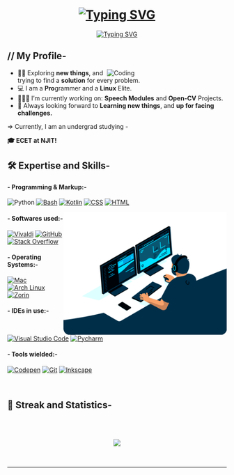 <h1 align="center">
 <a href="https://git.io/typing-svg"><img src="https://readme-typing-svg.demolab.com?font=Smooch&size=50&duration=2000&pause=1000&color=FFFFFF&center=true&repeat=false&random=false&width=500&height=100&lines=Hey+there%2C+Welcome!" alt="Typing SVG" /></a>
</h1>
<p align="center">
<a href="https://github.com/whiteSHADOW1234/TypingSVG"><img src="https://typingsvg.vercel.app/api/svg?lines=%5B%7B%22text%22%3A%22hello%22%2C%22color%22%3A%22%23FFFFFF%22%2C%22typingSpeed%22%3A0.1%2C%22deleteSpeed%22%3A0.1%7D%2C%7B%22text%22%3A%22hola%22%2C%22color%22%3A%22%23FF0000%22%2C%22typingSpeed%22%3A0.1%2C%22deleteSpeed%22%3A0.1%7D%2C%7B%22text%22%3A%22bonjour%22%2C%22color%22%3A%22%230000FF%22%2C%22typingSpeed%22%3A0.1%2C%22deleteSpeed%22%3A0.1%7D%2C%7B%22text%22%3A%22hallo%22%2C%22color%22%3A%22%23008000%22%2C%22typingSpeed%22%3A0.1%2C%22deleteSpeed%22%3A0.1%7D%2C%7B%22text%22%3A%22ciao%22%2C%22color%22%3A%22%23FFFF00%22%2C%22typingSpeed%22%3A0.1%2C%22deleteSpeed%22%3A0.1%7D%2C%7B%22text%22%3A%22ol%5Cu00e1%22%2C%22color%22%3A%22%23800080%22%2C%22typingSpeed%22%3A0.1%2C%22deleteSpeed%22%3A0.1%7D%2C%7B%22text%22%3A%22%5Cu043f%5Cu0440%5Cu0438%5Cu0432%5Cu0435%5Cu0442%22%2C%22color%22%3A%22%23FFA500%22%2C%22typingSpeed%22%3A0.1%2C%22deleteSpeed%22%3A0.1%7D%2C%7B%22text%22%3A%22%5Cu4f60%5Cu597d%22%2C%22color%22%3A%22%23FFC0CB%22%2C%22typingSpeed%22%3A0.1%2C%22deleteSpeed%22%3A0.1%7D%2C%7B%22text%22%3A%22%5Cu3053%5Cu3093%5Cu306b%5Cu3061%5Cu306f%22%2C%22color%22%3A%22%2300FFFF%22%2C%22typingSpeed%22%3A0.1%2C%22deleteSpeed%22%3A0.1%7D%2C%7B%22text%22%3A%22%5Cuc548%5Cub155%5Cud558%5Cuc138%5Cuc694%22%2C%22color%22%3A%22%23FF00FF%22%2C%22typingSpeed%22%3A0.1%2C%22deleteSpeed%22%3A0.1%7D%2C%7B%22text%22%3A%22%5Cu0928%5Cu092e%5Cu0938%5Cu094d%5Cu0924%5Cu0947%22%2C%22color%22%3A%22%2300FF00%22%2C%22typingSpeed%22%3A0.1%2C%22deleteSpeed%22%3A0.1%7D%2C%7B%22text%22%3A%22%5Cu0645%5Cu0631%5Cu062d%5Cu0628%5Cu0627%22%2C%22color%22%3A%22%23008080%22%2C%22typingSpeed%22%3A0.1%2C%22deleteSpeed%22%3A0.1%7D%2C%7B%22text%22%3A%22hej%22%2C%22color%22%3A%22%23FFD700%22%2C%22typingSpeed%22%3A0.1%2C%22deleteSpeed%22%3A0.1%7D%2C%7B%22text%22%3A%22merhaba%22%2C%22color%22%3A%22%234B0082%22%2C%22typingSpeed%22%3A0.1%2C%22deleteSpeed%22%3A0.1%7D%2C%7B%22text%22%3A%22cze%5Cu015b%5Cu0107%22%2C%22color%22%3A%22%23C0C0C0%22%2C%22typingSpeed%22%3A0.1%2C%22deleteSpeed%22%3A0.1%7D%5D&font=Roboto+Mono&fontWeight=400&pause=1250&center=true&vCenter=true&repeat=true&width=500&height=75&backgroundOpacity=0&border=false&cursorStyle=straight&deletionBehavior=backspace" alt="Typing SVG" /></a>
</p>


##  // **My Profile-**

<img align="right" alt="Coding" width="275" src="https://raw.githubusercontent.com/Xenometon/Config-Files/refs/heads/main/hud_1.png" style="margin-top: 50;">

- :technologist: Exploring **new things**, and trying to find a **solution** for every problem. 
- :computer: I am a **Pro**grammer and a **Linux** Elite. 
- 🧑🏻‍🎓 I’m currently working on: **Speech Modules** and **Open-CV** Projects. 
- 🦾 Always looking forward to  **Learning new things**, and **up for facing challenges.** 
<p align="left">
⇒ Currently, I am an undergrad studying -
</p>
<p align ="left">
<b>🎓 ECET at NJIT!</b>
 
</p>

## 🛠️ Expertise and Skills-

#### - Programming & Markup:-
 <p align="left"> 
    <img alt="Python" src="https://img.shields.io/badge/Python-0000F7.svg?style=metallic&logo=python&logoColor=white">
  </a>
    <a href="https://github.com/search?q=user%3ADenverCoder1+language%3Abash"><img alt="Bash" src="https://img.shields.io/badge/Bash-121011.svg?logo=gnu-bash&logoColor=white"></a>
    <a href="https://github.com/search?q=user%3ADenverCoder1+language%3Akotlin"><img alt="Kotlin" src="https://img.shields.io/badge/Kotlin-FF00FF.svg?logo=Kotlin&logoColor=white"></a>
    <a href="https://github.com/search?q=user%3ADenverCoder1+language%3Acss"><img alt="CSS" src="https://img.shields.io/badge/CSS-00FFFF.svg?logo=css3&logoColor=black"></a>
    <a href="https://github.com/search?q=user%3ADenverCoder1+language%3Ahtml"><img alt="HTML" src="https://img.shields.io/badge/HTML-E34F26.svg?logo=html5&logoColor=white"></a>
</p>

<img align="right" alt="Coding" width="375" src="https://raw.githubusercontent.com/Xenometon/Config-Files/main/Gif%20profile.gif">

 #### - Softwares used:-
 
<p align="left">
     <a href="#"><img alt="Vivaldi" src="https://img.shields.io/badge/Vivaldi-FF0000.svg?logo=vivaldi&logoColor=white"></a>
    <a href="#"><img alt="GitHub" src="https://img.shields.io/badge/github-%23181717.svg?style=metallic&logo=github&logoColor=white"></a>
    <a href="#"><img alt="Stack Overflow" src="https://img.shields.io/badge/-Stack%20Overflow-FE7A16?style=metallic&logo=stack-overflow&logoColor=white"></a>
</p>

#### - Operating Systems:-
 
<p align="left">
    <a href="#"><img alt="Mac" src="https://img.shields.io/badge/Mac-FFFFFF.svg?style=metallic&logo=Apple&logoColor=black"></a>
    <a href="#"><img alt="Arch Linux" src="https://img.shields.io/badge/Arch-000000.svg?logo=arch-linux&logoColor=white"></a>
    <a href="#"><img alt="Zorin" src="https://img.shields.io/badge/Zorin-120F45?style=metallic&logo=zorin&logoColor=white"></a>
</p>

 #### - IDEs in use:-
 
<p align="left">
    <a href="#"><img alt="Visual Studio Code" src="https://img.shields.io/badge/Visual%20Studio%20Code-0078d7.svg?style=metallic&logo=visual-studio-code&logoColor=white"></a>
 <a href="#"><img alt="Pycharm" src="https://img.shields.io/badge/Pycharm-32CD32.svg?style=metallic&logo=pycharm&logoColor=white"></a>
</p>

#### - Tools wielded:-

<p align="left">
  <a href="#"><img alt="Codepen" src="https://img.shields.io/badge/Codepen-000000.svg?logo=codepen&logoColor=white"></a>
  <a href="#"><img alt="Git" src="https://img.shields.io/badge/Git-FF0000.svg?logo=git&logoColor=white"></a>
  <a href="#"><img alt="Inkscape" src="https://img.shields.io/badge/Inkscape-FFFFFF?logo=Inkscape&logoColor=black"></a>
</p>

<br>

### <h2>💎 Streak and Statistics-</h2>

<br> 
<br>

<p align="center">
 <img height="225em" src="https://github-readme-stats.vercel.app/api?username=Xenometon&include_all_commits=true&rank_icon=github&count_private=true&show_icons=true&line_height=24&title_color=00FFFF&icon_color=00FF00&text_color=FFFFFF&bg_color=0,000000,120F45"/></p> 

<br>

----------

<!---
Xenometon/Xenometon is a ✨ special ✨ repository because its `README.md` (this file) appears on your GitHub profile.
You can click the Preview link to take a look at your changes.
--->
